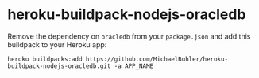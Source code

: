 # heroku-buildpack-nodejs-oracledb

Remove the dependency on `oracledb` from your `package.json` and add this buildpack to your Heroku app:

    heroku buildpacks:add https://github.com/MichaelBuhler/heroku-buildpack-nodejs-oracledb.git -a APP_NAME